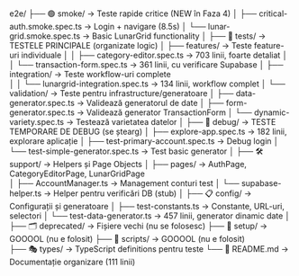 e2e/
├── 🟢 smoke/           → Teste rapide critice (NEW în Faza 4)
│   ├── critical-auth.smoke.spec.ts     → Login + navigare (8.5s)
│   └── lunar-grid.smoke.spec.ts        → Basic LunarGrid functionality
│
├── 🧪 tests/           → TESTELE PRINCIPALE (organizate logic)
│   ├── features/       → Teste feature-uri individuale
│   │   ├── category-editor.spec.ts     → 703 linii, foarte detaliat
│   │   └── transaction-form.spec.ts    → 361 linii, cu verificare Supabase
│   ├── integration/    → Teste workflow-uri complete  
│   │   └── lunargrid-integration.spec.ts → 134 linii, workflow complet
│   └── validation/     → Teste pentru infrastructure/generatoare
│       ├── data-generator.spec.ts      → Validează generatorul de date
│       ├── form-generator.spec.ts      → Validează generator TransactionForm
│       └── dynamic-variety.spec.ts     → Testează varietatea datelor
│
├── 🔧 debug/           → TESTE TEMPORARE DE DEBUG (se ștearg)
│   ├── explore-app.spec.ts             → 182 linii, explorare aplicație
│   ├── test-primary-account.spec.ts    → Debug login
│   └── test-simple-generator.spec.ts   → Test basic generator
│
├── 🛠️ support/         → Helpers și Page Objects
│   ├── pages/          → AuthPage, CategoryEditorPage, LunarGridPage  
│   ├── AccountManager.ts → Management conturi test
│   └── supabase-helper.ts → Helper pentru verificări DB (stub)
│
├── 📋 config/          → Configurații și generatoare
│   ├── test-constants.ts → Constante, URL-uri, selectori
│   └── test-data-generator.ts → 457 linii, generator dinamic date
│
├── 🗂️ deprecated/      → Fișiere vechi (nu se folosesc)
├── 📁 setup/           → GOOOOL (nu e folosit)
├── 📁 scripts/         → GOOOOL (nu e folosit)  
├── 🎭 types/           → TypeScript definitions pentru teste
└── 📝 README.md        → Documentație organizare (111 linii)